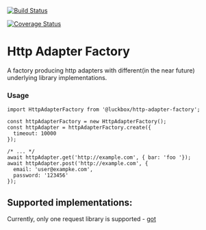 [![Build Status](https://travis-ci.org/LuckboxGG/http-adapter-factory.svg?branch=main)](https://travis-ci.org/LuckboxGG/http-adapter-factory)

[![Coverage Status](https://coveralls.io/repos/github/LuckboxGG/http-adapter-factory/badge.svg?branch=main)](https://coveralls.io/github/LuckboxGG/http-adapter-factory?branch=main)

# Http Adapter Factory

A factory producing http adapters with different(in the near future) underlying library implementations.

### Usage

```
import HttpAdapterFactory from '@luckbox/http-adapter-factory';

const httpAdapterFactory = new HttpAdapterFactory();
const httpAdapter = httpAdapterFactory.create({
  timeout: 10000
});

/* ... */
await httpAdapter.get('http://example.com', { bar: 'foo '});
await httpAdapter.post('http://example.com', {
  email: 'user@exampke.com',
  password: '123456'
});
```

## Supported implementations:

Currently, only one request library is supported - [got](https://github.com/sindresorhus/got#readme)




